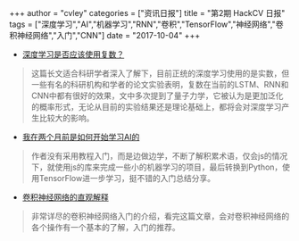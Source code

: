 +++
author = "cvley"
categories = ["资讯日报"]
title = "第2期 HackCV 日报"
tags = ["深度学习","AI","机器学习","RNN","卷积","TensorFlow","神经网络","卷积神经网络","入门","CNN"]
date = "2017-10-04"
+++

- [深度学习是否应该使用复数？](https://medium.com/intuitionmachine/should-deep-learning-use-complex-numbers-edbd3aac3fb8?from=hackcv&hmsr=hackcv.com&utm_medium=hackcv.com&utm_source=hackcv.com)

> 这篇长文适合科研学者深入了解下，目前正统的深度学习使用的是实数，但一些有名的科研机构和学者的论文实验表明，复数在当前的LSTM、RNN和CNN中都有很好的效果，文中多次提到了量子力学，它被认为是更加泛化的概率形式，无论从目前的实验结果还是理论基础上，都将会对深度学习产生比较大的影响。

- [我在两个月前是如何开始学习AI的](https://hackernoon.com/how-i-started-with-learning-ai-in-the-last-2-months-251d19b23597?from=hackcv&hmsr=hackcv.com&utm_medium=hackcv.com&utm_source=hackcv.com)

> 作者没有采用教程入门，而是边做边学，不断了解积累术语，仅会js的情况下，就使用js的库来完成一些小的机器学习的项目，最后转换到Python，使用TensorFlow进一步学习，挺不错的入门总结分享。

- [卷积神经网络的直观解释](https://ujjwalkarn.me/2016/08/11/intuitive-explanation-convnets/?from=hackcv&hmsr=hackcv.com&utm_medium=hackcv.com&utm_source=hackcv.com)

> 非常详尽的卷积神经网络入门的介绍，看完这篇文章，会对卷积神经网络的各个操作有一个基本的了解，入门的推荐。

